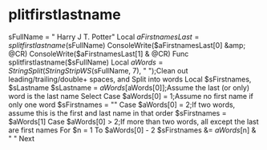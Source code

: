 # plitfirstlastname
sFullName = " Harry J T.  Potter" Local $aFirstnamesLast = splitfirstlastname($sFullName) ConsoleWrite($aFirstnamesLast[0] &amp; @CR) ConsoleWrite($aFirstnamesLast[1] &amp; @CR)  Func splitfirstlastname($sFullName)     Local $aWords = StringSplit(StringStripWS($sFullName, 7), " ");Clean out leading/trailing/double+ spaces, and Split into words     Local $sFirstnames, $sLastname     $sLastname = $aWords[$aWords[0]];Assume the last (or only) word is the last name     Select         Case $aWords[0] = 1;Assume no first name if only one word             $sFirstnames = ""         Case $aWords[0] = 2;If two words, assume this is the first and last name in that order             $sFirstnames = $aWords[1]         Case $aWords[0] > 2;If more than two words, all except the last are first names             For $n = 1 To $aWords[0] - 2                 $sFirstnames &amp;= $aWords[$n] &amp; " "             Next
